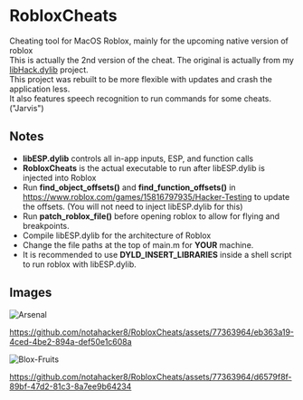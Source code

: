 # RobloxCheats
Cheating tool for MacOS Roblox, mainly for the upcoming native version of roblox<br>
This is actually the 2nd version of the cheat. The original is actually from my [libHack.dylib](https://github.com/notahacker8/libHack) project.<br>
This project was rebuilt to be more flexible with updates and crash the application less.<br>
It also features speech recognition to run commands for some cheats. ("Jarvis")<br>

## Notes
 - <b>libESP.dylib</b> controls all in-app inputs, ESP, and function calls
  - <b>RobloxCheats</b> is the actual executable to run after libESP.dylib is injected into Roblox
 - Run <b>find_object_offsets()</b> and <b>find_function_offsets()</b> in https://www.roblox.com/games/15816797935/Hacker-Testing to update the offsets. (You will not need to inject libESP.dylib for this)
 - Run <b>patch_roblox_file()</b> before opening roblox to allow for flying and breakpoints.
 - Compile libESP.dylib for the architecture of Roblox
 - Change the file paths at the top of main.m for <b>YOUR</b> machine.
 - It is recommended to use <b>DYLD_INSERT_LIBRARIES</b> inside a shell script to run roblox with libESP.dylib.

## Images

![Arsenal](https://github.com/notahacker8/RobloxCheats/blob/main/RobloxCheats-SampleImages/Arsenal.png)


https://github.com/notahacker8/RobloxCheats/assets/77363964/eb363a19-4ced-4be2-894a-def50e1c608a


![Blox-Fruits](https://github.com/notahacker8/RobloxCheats/blob/main/RobloxCheats-SampleImages/Blox-Fruits.png)


https://github.com/notahacker8/RobloxCheats/assets/77363964/d6579f8f-89bf-47d2-81c3-8a7ee9b64234






